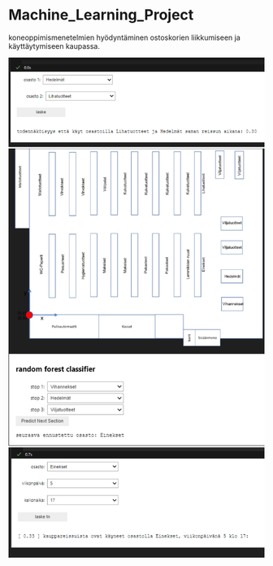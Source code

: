 # Machine_Learning_Project
koneoppimismenetelmien hyödyntäminen ostoskorien liikkumiseen ja käyttäytymiseen kaupassa.

![Alt text](img/image.png)
![Alt text](img/forest_classifier.png)
![Alt text](img/image-1.png)